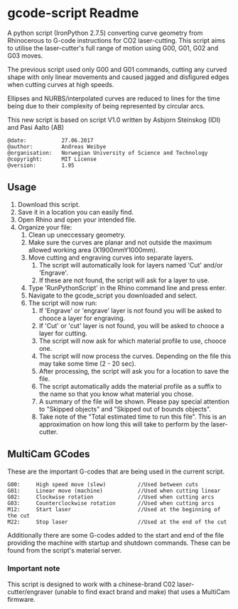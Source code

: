 # gcode-script Readme

A python script (IronPython 2.7.5) converting curve geometry from Rhinocerous to G-code instructions for CO2 laser-cutting. This script aims to utilise the laser-cutter's full range of motion using G00, G01, G02 and G03 moves.

The previous script used only G00 and G01 commands, cutting any curved shape with only linear movements and caused jagged and disfigured edges when cutting curves at high speeds. 

Ellipses and NURBS/interpolated curves are reduced to lines for the time being due to their complexity of being represented by circular arcs.

This new script is based on script V1.0 written by Asbjorn Steinskog (IDI) and Pasi Aalto (AB)


    @date:           27.06.2017
    @author:         Andreas Weibye
    @organisation:   Norwegian University of Science and Technology
    @copyright:      MIT License
    @version:        1.95


## Usage

1. Download this script.
1. Save it in a location you can easily find.
1. Open Rhino and open your intended file.
1. Organize your file:
   1. Clean up uneccessary geometry.
   1. Make sure the curves are planar and not outside the maximum allowed working area (X1900mmY1000mm).
   1. Move cutting and engraving curves into separate layers.
      1. The script will automatically look for layers named 'Cut' and/or 'Engrave'.
      1. If these are not found, the script will ask for a layer to use.
   1. Type 'RunPythonScript' in the Rhino command line and press enter.
   1. Navigate to the gcode_script you downloaded and select.
   1. The script will now run:
      1. If 'Engrave' or 'engrave' layer is not found you will be asked to chooce a layer for engraving.
      1. If 'Cut' or 'cut' layer is not found, you will be asked to chooce a layer for cutting.
      1. The script will now ask for which material profile to use, chooce one.
      1. The script will now process the curves. Depending on the file this may take some time (2 - 20 sec).
      1. After processing, the script will ask you for a location to save the file.
        1. The script automatically adds the material profile as a suffix to the name so that you know what material you chose.
      1. A summary of the file will be shown. Please pay special attention to "Skipped objects" and "Skipped out of bounds objects".
      1. Take note of the "Total estimated time to run this file". This is an approximation on how long this will take to perform by the laser-cutter.

## MultiCam GCodes
These are the important G-codes that are being used in the current script. 

```
G00:     High speed move (slew)          //Used between cuts
G01:     Linear move (machine)           //Used when cutting linear
G02:     Clockwise rotation              //Used when cutting arcs
G03:     Counterclockwise rotation       //Used when cutting arcs
M12:     Start laser                     //Used at the beginning of the cut
M22:     Stop laser                      //Used at the end of the cut
```
Additionally there are some G-codes added to the start and end of the file providing the machine with startup and shutdown commands. These can be found from the script's material server. 

### Important note
This script is designed to work with a chinese-brand C02 laser-cutter/engraver (unable to find exact brand and make) that uses a MultiCam firmware.
